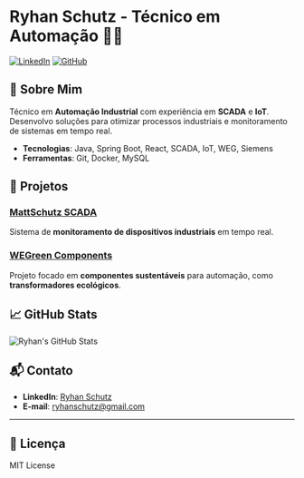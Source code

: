 # Ryhan Schutz - Técnico em Automação 👨‍💻

[![LinkedIn](https://img.shields.io/badge/LinkedIn-Ryhan%20Schutz-blue?logo=linkedin)](https://www.linkedin.com/in/ryhanschutz/)
[![GitHub](https://img.shields.io/badge/GitHub-Ryhan%20Schutz-black?logo=github)](https://github.com/RyhanSchutz)

## 🔧 Sobre Mim
Técnico em **Automação Industrial** com experiência em **SCADA** e **IoT**. Desenvolvo soluções para otimizar processos industriais e monitoramento de sistemas em tempo real.

- **Tecnologias**: Java, Spring Boot, React, SCADA, IoT, WEG, Siemens
- **Ferramentas**: Git, Docker, MySQL

## 🚀 Projetos

### [MattSchutz SCADA](https://github.com/RyhanSchutz/MattSchutz-SCADA)
Sistema de **monitoramento de dispositivos industriais** em tempo real.

### [WEGreen Components](https://github.com/RyhanSchutz/WEGreen)
Projeto focado em **componentes sustentáveis** para automação, como **transformadores ecológicos**.

## 📈 GitHub Stats

![Ryhan's GitHub Stats](https://github-readme-stats.vercel.app/api?username=RyhanSchutz&show_icons=true&hide_title=true&count_private=true&hide=prs)

## 📬 Contato

- **LinkedIn**: [Ryhan Schutz](https://www.linkedin.com/in/ryhanschutz/)
- **E-mail**: ryhanschutz@gmail.com

---

## 🔑 Licença
MIT License

